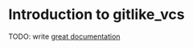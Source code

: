 # Introduction to gitlike_vcs

TODO: write [great documentation](http://jacobian.org/writing/what-to-write/)
